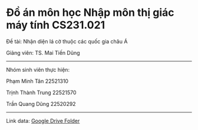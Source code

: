# Đồ án môn học Nhập môn thị giác máy tính CS231.021

Đề tài: Nhận diện lá cờ thuộc các quốc gia châu Á

Giảng viên: TS. Mai Tiến Dũng

------------------------------
Nhóm sinh viên thực hiện:

Phạm Minh Tân         22521310  

Trịnh Thành Trung     22521570

Trần Quang Dũng       22520292

------------------------------
Link data: [Google Drive Folder](https://drive.google.com/drive/folders/1XK700ZI6x1vq55q9OSeD4x8GWtiMZINh?usp=drive_link)


